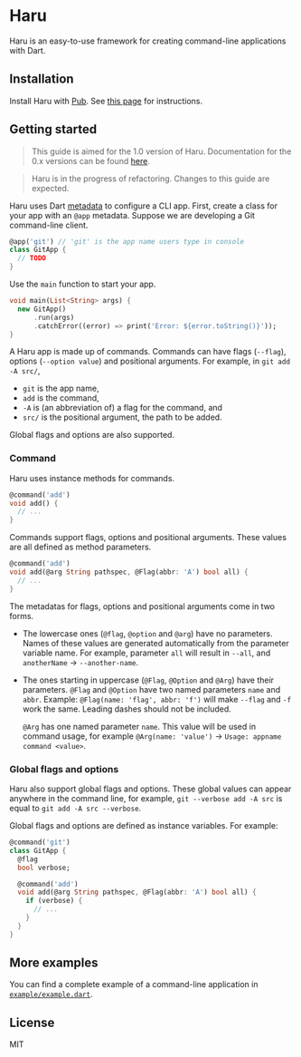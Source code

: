 # Haru

Haru is an easy-to-use framework for creating command-line applications with Dart.

## Installation

Install Haru with [Pub](https://pub.dartlang.org/). See [this page](https://pub.dartlang.org/packages/haru#-installing-tab-) for instructions.

## Getting started

> This guide is aimed for the 1.0 version of Haru. Documentation for the 0.x versions can be found [here](https://www.dartdocs.org/documentation/haru/0.1.1/).

> Haru is in the progress of refactoring. Changes to this guide are expected.

Haru uses Dart [metadata](https://www.dartlang.org/guides/language/language-tour#metadata) to configure a CLI app. First, create a class for your app with an `@app` metadata. Suppose we are developing a Git command-line client.

```dart
@app('git') // 'git' is the app name users type in console
class GitApp {
  // TODO
}
```

Use the `main` function to start your app.

```dart
void main(List<String> args) {
  new GitApp()
      .run(args)
      .catchError((error) => print('Error: ${error.toString()}'));
}
```

A Haru app is made up of commands. Commands can have flags (`--flag`), options (`--option value`) and positional arguments. For example, in `git add -A src/`,

 - `git` is the app name,
 - `add` is the command,
 - `-A` is (an abbreviation of) a flag for the command, and
 - `src/` is the positional argument, the path to be added.

Global flags and options are also supported.

### Command

Haru uses instance methods for commands.

```dart
@command('add')
void add() {
  // ...
}
```

Commands support flags, options and positional arguments. These values are all defined as method parameters.

```dart
@command('add')
void add(@arg String pathspec, @Flag(abbr: 'A') bool all) {
  // ...
}
```

The metadatas for flags, options and positional arguments come in two forms.

 - The lowercase ones (`@flag`, `@option` and `@arg`) have no parameters. Names of these values are generated automatically from the parameter variable name. For example, parameter `all` will result in `--all`, and `anotherName` -> `--another-name`.
 - The ones starting in uppercase (`@Flag`, `@Option` and `@Arg`) have their parameters. `@Flag` and `@Option` have two named parameters `name` and `abbr`. Example: `@Flag(name: 'flag', abbr: 'f')` will make `--flag` and `-f` work the same. Leading dashes should not be included.

   `@Arg` has one named parameter `name`. This value will be used in command usage, for example `@Arg(name: 'value')` -> `Usage: appname command <value>`.

### Global flags and options

Haru also support global flags and options. These global values can appear anywhere in the command line, for example, `git --verbose add -A src` is equal to `git add -A src --verbose`.

Global flags and options are defined as instance variables. For example:

```dart
@command('git')
class GitApp {
  @flag
  bool verbose;

  @command('add')
  void add(@arg String pathspec, @Flag(abbr: 'A') bool all) {
    if (verbose) {
      // ...
    }
  }
}
```

## More examples

You can find a complete example of a command-line application in [`example/example.dart`](https://github.com/beta/haru/blob/master/example/example.dart).

## License

MIT
